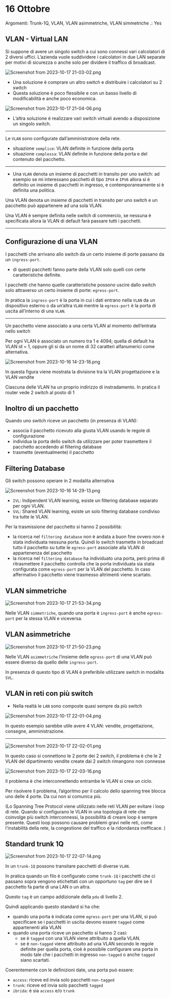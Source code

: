 # 16 Ottobre

Argomenti: Trunk-1Q, VLAN, VLAN asimmetriche, VLAN simmetriche
.: Yes

## VLAN - Virtual LAN

Si suppone di avere un singolo switch a cui sono connessi vari calcolatori di 2 diversi uffici. L’azienda vuole suddividere i calcolatori in due LAN separate per motivi di sicurezza o anche solo per dividere il traffico di broadcast.

![Screenshot from 2023-10-17 21-03-02.png](Screenshot_from_2023-10-17_21-03-02.png)

- Una soluzione è comprare un altro switch e distribuire i calcolatori su 2 switch
- Questa soluzione è poco flessibile e con un basso livello di modificabilità e anche poco economica.

![Screenshot from 2023-10-17 21-04-06.png](Screenshot_from_2023-10-17_21-04-06.png)

- L’altra soluzione è realizzare vari switch virtuali avendo a disposizione un singolo switch.

---

Le `VLAN` sono configurate dall’amministratore della rete.

- situazione `semplice`: VLAN definite in funzione della porta
- situazione `complessa`: VLAN definite in funzione della porta e del contenuto del pacchetto.

---

- Una `VLAN` denota un insieme di pacchetti in transito per uno switch: ad esempio se mi interessano pacchetti di tipo `IPV4` e `IPV6` allora si è definito un insieme di pacchetti in ingresso, e contemporaneamente si è definita una politica.

Una VLAN denota un insieme di pacchetti in transito per uno switch e un pacchetto può appartenere ad una sola VLAN.

Una VLAN è sempre definita nelle switch di commercio, se nessuna è specificata allora la VLAN di default farà passare tutti i pacchetti.

---

## Configurazione di una VLAN

I pacchetti che arrivano allo switch da un certo insieme di porte passano da un `ingress-port`.

- di questi pacchetti fanno parte della VLAN solo quelli con certe caratteristiche definite.

I pacchetti che hanno quelle caratteristiche possono uscire dallo switch solo attraverso un certo insieme di porte: `egress-port`.

In pratica la `ingress-port` è la porta in cui i dati entrano nella `VLAN` da un dispositivo esterno o da un’altra `VLAN` mentre la `egress-port` è la porta di uscita all’interno di una `VLAN`. 

---

Un pacchetto viene associato a una certa VLAN al momento dell’entrata nello switch

Per ogni VLAN è associato un numero tra 1 e 4094; quella di default ha VLAN id = 1, oppure gli si da un nome di 32 caratteri alfanumerici come alternativa.

![Screenshot from 2023-10-16 14-23-18.png](Screenshot_from_2023-10-16_14-23-18.png)

In questa figura viene mostrata la divisione tra la VLAN progettazione e la VLAN vendite

Ciascuna delle VLAN ha un proprio indirizzo di instradamento. In pratica il router vede 2 switch al posto di 1

## Inoltro di un pacchetto

Quando uno switch riceve un pacchetto (in presenza di VLAN):

- associa il pacchetto ricevuto alla giusta VLAN usando le regole di configurazione
- individua la porta dello switch da utilizzare per poter trasmettere il pacchetto accedendo al filtering database
- trasmette (eventualmente) il pacchetto

## Filtering Database

Gli switch possono operare in 2 modalita alternativa

![Screenshot from 2023-10-16 14-29-13.png](Screenshot_from_2023-10-16_14-29-13.png)

- `IVL`: Indipendent VLAN learning, esiste un filtering database separato per ogni VLAN.
- `SVL`: Shared VLAN learning, esiste un solo filtering database condiviso tra tutte le VLAN.

Per la trasmissione del pacchetto si hanno 2 possibilità:

- la ricerca nel `filtering database` non è andata a buon fine ovvero non è stata individuata nessuna porta. Quindi lo switch trasmette in broadcast tutto il pacchetto su tutte le `egress-port` associate alla VLAN di appartenenza del pacchetto
- la ricerca nel `filtering database` ha individuato una porta, però prima di ritrasmettere il pacchetto controlla che la porta individuata sia stata configurata come `egress-port` per la VLAN del pacchetto. In caso affermativo il pacchetto viene trasmesso altrimenti viene scartato.

## VLAN simmetriche

![Screenshot from 2023-10-17 21-53-34.png](Screenshot_from_2023-10-17_21-53-34.png)

Nelle VLAN `simmetriche`, quando una porta è `ingress-port` è anche `egress-port` per la stessa VLAN e viceversa.

## VLAN asimmetriche

![Screenshot from 2023-10-17 21-50-23.png](Screenshot_from_2023-10-17_21-50-23.png)

Nelle VLAN `asimmetriche` l’insieme delle `egress-port` di una VLAN può essere diverso da quello delle `ingress-port`. 

In presenza di questo tipo di VLAN è preferibile utilizzare switch in modalita `SVL`.

## VLAN in reti con più switch

- Nella realtà le `LAN` sono composte quasi sempre da più switch

![Screenshot from 2023-10-17 22-01-04.png](Screenshot_from_2023-10-17_22-01-04.png)

In questo esempio sarebbe utile avere 4 VLAN: vendite, progettazione, consegne, amministrazione.

---

![Screenshot from 2023-10-17 22-02-01.png](Screenshot_from_2023-10-17_22-02-01.png)

In questo caso si connettono le 2 porte dei 2 switch, il problema è che le 2 VLAN del dipartimento vendite create dai 2 switch rimangono non connesse

![Screenshot from 2023-10-17 22-03-16.png](Screenshot_from_2023-10-17_22-03-16.png)

Il problema è che interconnettendo entrambe le VLAN si crea un ciclo.

Per risolvere il problema, l’algoritmo per il calcolo dello spanning tree blocca uno delle 4 porte. Da cui non si comunica più.

(Lo Spanning Tree Protocol viene utilizzato nelle reti VLAN per evitare i loop di rete. Quando si configurano le VLAN in una topologia di rete che coinvolge più switch interconnessi, la possibilità di creare loop è sempre presente. Questi loop possono causare problemi gravi nelle reti, come l'instabilità della rete, la congestione del traffico e la ridondanza inefficace. )

## Standard trunk 1Q

![Screenshot from 2023-10-17 22-07-14.png](Screenshot_from_2023-10-17_22-07-14.png)

In un `trunk-1Q` possono transitare pacchetti di diverse `VLAN`.

In pratica quando un filo è configurato come `trunk-1Q` i pacchetti che ci passano sopra vengono etichettati con un opportuno `tag` per dire se il pacchetto fa parte di una LAN o un altra.

Questo `tag` è un campo addizionale della `pdu` di livello 2.

Quindi applicando questo standard si ha che:

- quando una porta è indicata come `egress-port` per una VLAN, si può specificare se i pacchetti in uscita devono essere `tagged` come appartenenti alla VLAN
- quando una porta riceve un pacchetto si hanno 2 casi:
    - se è `tagged` con una VLAN viene attribuito a quella VLAN.
    - se è `non-tagged` viene attribuito ad una VLAN secondo le regole definite per quella porta, cioè è possibile configurare una porta in modo tale che i pacchetti in ingresso `non-tagged` o anche `tagged` siano scartati.

Coerentemente con le definizioni date, una porta può essere:

- `access`: riceve ed invia solo pacchetti `non-tagged`
- `trunk`: riceve ed invia solo pacchetti `tagged`
- `ibrida`: è sia `access` e/o `trunk`